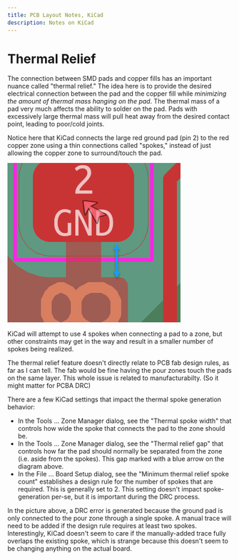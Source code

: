 ```yaml
---
title: PCB Layout Notes, KiCad
description: Notes on KiCad
---
```

Thermal Relief
==============

The connection between SMD pads and copper fills has an important nuance called
"thermal relief." The idea here is to provide the desired electrical connection between 
the pad and the copper fill while *minimizing the amount of thermal mass hanging on the 
pad*. The thermal mass of a pad very much affects the ability to solder on the pad. Pads
with excessively large thermal mass will pull heat away from the desired contact point, 
leading to poor/cold joints.

Notice here that KiCad connects the large red ground pad (pin 2) to the red copper
zone using a thin connections called "spokes," instead of just allowing the copper
zone to surround/touch the pad. 

![Thermal Relief](/assets/images/thermal-1.jpg)

KiCad will attempt to use 4 spokes when connecting
a pad to a zone, but other constraints may get in the way and result in a smaller
number of spokes being realized.

The thermal relief feature doesn't directly relate to PCB fab design rules, as far 
as I can tell. The fab would be fine having the pour zones touch the pads on the same layer.
This whole issue is related to manufacturabilty. (So it might matter for PCBA DRC)

There are a few KiCad settings that impact the thermal spoke generation behavior:
* In the Tools ... Zone Manager dialog, see the "Thermal spoke width" that controls
how wide the spoke that connects the pad to the zone should be.
* In the Tools ... Zone Manager dialog, see the "Thermal relief gap" that controls
how far the pad should normally be separated from the zone (i.e. aside from the spokes).
This gap marked with a blue arrow on the diagram above.
* In the File ... Board Setup dialog, see the "Minimum thermal relief spoke count" 
establishes a design rule for the number of spokes that are required. This is generally
set to 2. This setting doesn't impact spoke-generation per-se, but it is important
during the DRC process.

In the picture above, a DRC error is generated because the ground pad is only connected
to the pour zone through a single spoke. A manual trace will need to be added if the 
design rule requires at least two spokes. Interestingly, KiCad doesn't seem to care 
if the manually-added trace fully overlaps the existing spoke, which is strange because
this doesn't seem to be changing anything on the actual board.


